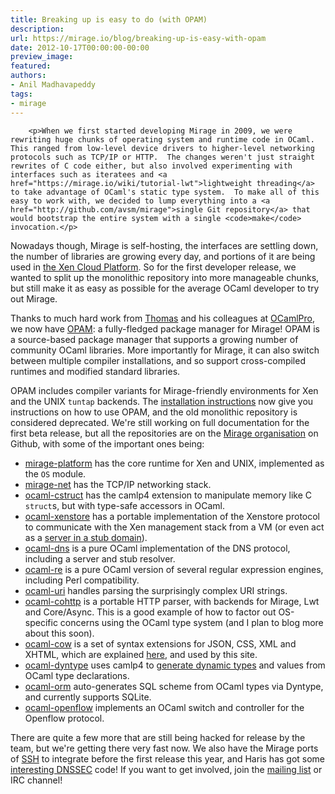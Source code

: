 ```yaml
---
title: Breaking up is easy to do (with OPAM)
description:
url: https://mirage.io/blog/breaking-up-is-easy-with-opam
date: 2012-10-17T00:00:00-00:00
preview_image:
featured:
authors:
- Anil Madhavapeddy
tags:
- mirage
---
```



        <p>When we first started developing Mirage in 2009, we were rewriting huge chunks of operating system and runtime code in OCaml. This ranged from low-level device drivers to higher-level networking protocols such as TCP/IP or HTTP.  The changes weren't just straight rewrites of C code either, but also involved experimenting with interfaces such as iteratees and <a href="https://mirage.io/wiki/tutorial-lwt">lightweight threading</a> to take advantage of OCaml's static type system.  To make all of this easy to work with, we decided to lump everything into a <a href="http://github.com/avsm/mirage">single Git repository</a> that would bootstrap the entire system with a single <code>make</code> invocation.</p>
<p>Nowadays though, Mirage is self-hosting, the interfaces are settling down, the number of libraries are growing every day, and portions of it are being used in <a href="https://mirage.io/blog/xenstore-stub-domain">the Xen Cloud Platform</a>. So for the first developer release, we wanted to split up the monolithic repository into more manageable chunks, but still make it as easy as possible for the average OCaml developer to try out Mirage.</p>
<p>Thanks to much hard work from <a href="http://gazagnaire.org">Thomas</a> and his colleagues at <a href="http://ocamlpro.com">OCamlPro</a>, we now have <a href="http://opam.ocamlpro.com">OPAM</a>: a fully-fledged package manager for Mirage!  OPAM is a source-based package manager that supports a growing number of community OCaml libraries.  More importantly for Mirage, it can also switch between multiple compiler installations, and so support cross-compiled runtimes and modified standard libraries.</p>
<p>OPAM includes compiler variants for Mirage-friendly environments for Xen and the UNIX <code>tuntap</code> backends.  The <a href="https://mirage.io/wiki/install">installation instructions</a> now give you instructions on how to use OPAM, and the old monolithic repository is considered deprecated.  We're still working on full documentation for the first beta release, but all the repositories are on the <a href="http://github.com/mirage">Mirage organisation</a> on Github, with some of the important ones being:</p>
<ul>
<li><a href="http://github.com/mirage/mirage-platform">mirage-platform</a> has the core runtime for Xen and UNIX, implemented as the <code>OS</code> module.
</li>
<li><a href="http://github.com/mirage/mirage-net">mirage-net</a> has the TCP/IP networking stack.
</li>
<li><a href="http://github.com/mirage/ocaml-cstruct">ocaml-cstruct</a> has the camlp4 extension to manipulate memory like C <code>struct</code>s, but with type-safe accessors in OCaml.
</li>
<li><a href="http://github.com/mirage/ocaml-xenstore">ocaml-xenstore</a> has a portable implementation of the Xenstore protocol to communicate with the Xen management stack from a VM (or even act as a <a href="https://mirage.io/blog/xenstore-stub-domain">server in a stub domain</a>).
</li>
<li><a href="http://github.com/mirage/ocaml-dns">ocaml-dns</a> is a pure OCaml implementation of the DNS protocol, including a server and stub resolver.
</li>
<li><a href="http://github.com/mirage/ocaml-re">ocaml-re</a> is a pure OCaml version of several regular expression engines, including Perl compatibility.
</li>
<li><a href="http://github.com/mirage/ocaml-uri">ocaml-uri</a> handles parsing the surprisingly complex URI strings.
</li>
<li><a href="http://github.com/mirage/ocaml-cohttp">ocaml-cohttp</a> is a portable HTTP parser, with backends for Mirage, Lwt and Core/Async. This is a good example of how to factor out OS-specific concerns using the OCaml type system (and I plan to blog more about this soon).
</li>
<li><a href="http://github.com/mirage/ocaml-cow">ocaml-cow</a> is a set of syntax extensions for JSON, CSS, XML and XHTML, which are explained <a href="https://mirage.github.io/wiki/cow">here</a>, and used by this site.
</li>
<li><a href="http://github.com/mirage/dyntype">ocaml-dyntype</a> uses camlp4 to <a href="http://anil.recoil.org/papers/2011-dynamics-ml.pdf">generate dynamic types</a> and values from OCaml type declarations.
</li>
<li><a href="http://github.com/mirage/orm">ocaml-orm</a> auto-generates SQL scheme from OCaml types via Dyntype, and currently supports SQLite.
</li>
<li><a href="http://github.com/mirage/ocaml-openflow">ocaml-openflow</a> implements an OCaml switch and controller for the Openflow protocol.
</li>
</ul>
<p>There are quite a few more that are still being hacked for release by the team, but we're getting there very fast now. We also have the Mirage ports of <a href="http://github.com/avsm/ocaml-ssh">SSH</a> to integrate before the first release this year, and Haris has got some <a href="http://github.com/mirage/ocaml-crypto-keys">interesting DNSSEC</a> code!  If you want to get involved, join the <a href="https://mirage.io/about">mailing list</a> or IRC channel!</p>

      
